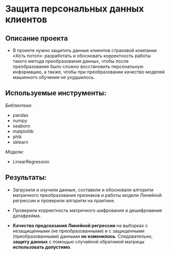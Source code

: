 # Защита персональных данных клиентов

## Описание проекта 

- В проекте нужно защитить данные клиентов страховой компании «Хоть потоп»:  разработать и обосновать корректность работы такого метода преобразования данных, чтобы после преобразования было сложно восстановить персональную информацию, а также, чтобы при преобразовании качество моделей машинного обучения не ухудшилось. 


## Используемые инструменты:
 
*Библиотеки:*

- pandas
- numpy
- seaborn
- matplotlib
- phik
- sklearn

*Модели:*

- LinearRegression

 
## Результаты: 

- Загрузили и изучили данные, составили и обосновали алгоритм матричного преобразования признаков и работы модели Линейной регрессии и проверили алгоритм на практике.
   
- Проверили корректность матричного шифрования и дешифрования датафрейма.
 

- **Качество предсказания Линейной регрессии** на выборках с незащищенными (не преобразованными) и с защищенными (преобразованными) данными **не изменилось**. Следовательно, **защиту данных** с помощью случайной обратимой матрицы **использовать допустимо**.
